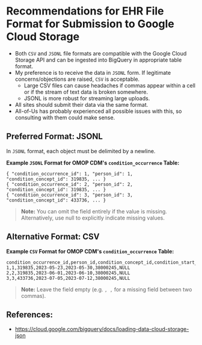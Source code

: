
# Recommendations for EHR File Format for Submission to Google Cloud Storage

- Both `CSV` and `JSONL` file formats are compatible with the Google Cloud Storage API and can be ingested into BigQuery in appropriate table format. 
- My preference is to receive the data in `JSONL` form. If legitimate concerns/objections are raised, `CSV` is acceptable.
    - Large CSV files can cause headaches if commas appear within a cell or if the stream of text data is broken somewhere.
    - JSONL is more robust for streaming large uploads.
- All sites should submit their data via the same format.
- All-of-Us has probably experienced all possible issues with this, so consulting with them could make sense.

## Preferred Format: JSONL

In `JSONL` format, each object must be delimited by a newline.

**Example `JSONL` Format for OMOP CDM's `condition_occurrence` Table:**

```jsonl
{ "condition_occurrence_id": 1, "person_id": 1, "condition_concept_id": 319835, ... }
{ "condition_occurrence_id": 2, "person_id": 2, "condition_concept_id": 319835, ... }
{ "condition_occurrence_id": 3, "person_id": 3, "condition_concept_id": 433736, ... }
```

> **Note:**  You can omit the field entirely if the value is missing. Alternatively, use null to explicitly indicate missing values.

## Alternative Format: CSV

**Example `CSV` Format for OMOP CDM's `condition_occurrence` Table:**

```csv
condition_occurrence_id,person_id,condition_concept_id,condition_start_date,condition_end_date,condition_type_concept_id,stop_reason
1,1,319835,2023-05-23,2023-05-30,38000245,NULL
2,2,319835,2023-06-01,2023-06-10,38000245,NULL
3,3,433736,2023-07-05,2023-07-12,38000245,NULL
```
> **Note:** Leave the field empty (e.g. `, ,` for a missing field between two commas).



## References: 
- https://cloud.google.com/bigquery/docs/loading-data-cloud-storage-json